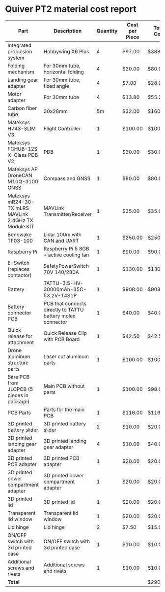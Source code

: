 # Quiver PT2 material cost report

| Part                                                  | Description                                                 | Quantity | Cost per Piece | Total Cost |
| ----------------------------------------------------- | ----------------------------------------------------------- | -------- | -------------- | ---------- |
| Integrated propulsion system                          | Hobbywing X6 Plus                                           | 4        | $97.00         | $388.00    |
| Folding mechanism                                     | For 30mm tube, horizontal folding                           | 4        | $20.00         | $80.00     |
| Landing gear adapter                                  | For 30mm tube, fixed angle                                  | 4        | $7.00          | $28.00     |
| Motor adapter                                         | For 30mm tube                                               | 4        | $13.80         | $55.20     |
| Carbon fiber tube                                     | 30x28mm                                                     | 5m       | $32.00         | $160.00    |
| Mateksys H743-SLIM V3                                 | Flight Controller                                           | 1        | $100.00        | $100.00    |
| Mateksys FCHUB-12S X-Class PDB V2                     | PDB                                                         | 1        | $30.00         | $30.00     |
| Mateksys AP DroneCAN M10Q-3100 GNSS                   | Compass and GNSS                                            | 1        | $80.00         | $80.00     |
| Mateksys mR24-30-TX mLRS MAVLink 2.4GHz TX Module KIT | MAVLink Transmitter/Receiver                                | 1        | $35.00         | $35.00     |
| Benewake TF03-100                                     | Lidar 100m with CAN and UART                                | 1        | $250.00        | $250.00    |
| Raspberry Pi                                          | Raspberry Pi 5 8GB + active cooling fan                     | 1        | $90.00         | $90.00     |
| E-Switch (replaces contactor)                         | SafetyPowerSwitch 70V 140/280A                              | 1        | $130.00        | $130.00    |
| Battery                                               | TATTU-3.5-HV-30000mAh-35C-53.2V-14S1P                       | 1        | $908.00        | $908.00    |
| Battery connector PCB                                 | PCB that connects directly to TATTU battery molex connector | 1        | $40.00         | $40.00     |
| Quick release for attachment                          | Quick Release Clip with PCB Board                           | 1        | $42.50         | $42.50     |
| Drone aluminum structure parts                        | Laser cut aluminum parts                                    | 1        | $100.00        | $100.00    |
| Bare PCB from JLCPCB (5 pieces in package)            | Main PCB without parts                                      | 1        | $100.00        | $98.00     |
| PCB Parts                                             | Parts for the main PCB                                      | 1        | $116.00        | $116.00    |
| 3D printed battery slider                             | 3D printed battery slider                                   | 2        | $10.00         | $20.00     |
| 3D printed landing gear adapter                       | 3D printed landing gear adapter                             | 4        | $10.00         | $40.00     |
| 3D printed PCB adapter                                | 3D printed PCB adapter                                      | 1        | $20.00         | $20.00     |
| 3D printed power compartment adapter                  | 3D printed power compartment adapter                        | 1        | $20.00         | $20.00     |
| 3D printed lid                                        | 3D printed lid                                              | 1        | $20.00         | $20.00     |
| Transparent lid window                                | Transparent lid window                                      | 1        | $20.00         | $20.00     |
| Lid hinge                                             | Lid hinge                                                   | 2        | $7.50          | $15.00     |
| ON/OFF switch with 3d printed case                    | ON/OFF switch with 3d printed case                          | 1        | $10.00         | $10.00     |
| Additional screws and rivets                          | Additional screws and rivets                                | 1        | $10.00         | $10.00     |
| **Total**                                             |                                                             |          |                | $2905.70   |                                          |                                                             |          |                | $2905.70   |

